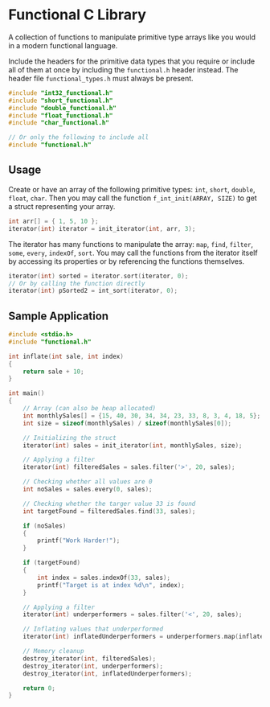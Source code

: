 # Functional C Library

A collection of functions to manipulate primitive type arrays like you would in a modern functional language.

Include the headers for the primitive data types that you require or include all of them at once by including the `functional.h` header instead. The header file `functional_types.h` must always be present.

```c
#include "int32_functional.h"
#include "short_functional.h"
#include "double_functional.h"
#include "float_functional.h"
#include "char_functional.h"

// Or only the following to include all
#include "functional.h"
```

## Usage

Create or have an array of the following primitive types: `int`, `short`, `double`, `float`, `char`. Then you may call the function `f_int_init(ARRAY, SIZE)` to get a struct representing your array.

```c
int arr[] = { 1, 5, 10 };
iterator(int) iterator = init_iterator(int, arr, 3);
```

The iterator has many functions to manipulate the array: `map`, `find`, `filter`, `some`, `every`, `indexOf`, `sort`. You may call the functions from the iterator itself by accessing its properties or by referencing the functions themselves.

```c
iterator(int) sorted = iterator.sort(iterator, 0);
// Or by calling the function directly
iterator(int) pSorted2 = int_sort(iterator, 0);
```

## Sample Application

```c
#include <stdio.h>
#include "functional.h"

int inflate(int sale, int index)
{
    return sale + 10;
}

int main()
{
    // Array (can also be heap allocated)
    int monthlySales[] = {15, 40, 30, 34, 34, 23, 33, 8, 3, 4, 18, 5};
    int size = sizeof(monthlySales) / sizeof(monthlySales[0]);

    // Initializing the struct
    iterator(int) sales = init_iterator(int, monthlySales, size);

    // Applying a filter
    iterator(int) filteredSales = sales.filter('>', 20, sales);

    // Checking whether all values are 0
    int noSales = sales.every(0, sales);

    // Checking whether the targer value 33 is found
    int targetFound = filteredSales.find(33, sales);

    if (noSales)
    {
        printf("Work Harder!");
    }

    if (targetFound)
    {
        int index = sales.indexOf(33, sales);
        printf("Target is at index %d\n", index);
    }

    // Applying a filter
    iterator(int) underperformers = sales.filter('<', 20, sales);

    // Inflating values that underperformed
    iterator(int) inflatedUnderperformers = underperformers.map(inflate, underperformers);

    // Memory cleanup
    destroy_iterator(int, filteredSales);
    destroy_iterator(int, underperformers);
    destroy_iterator(int, inflatedUnderperformers);

    return 0;
}
```
